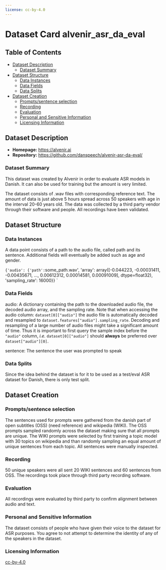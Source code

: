 ```yaml
---
license: cc-by-4.0
---
```


# Dataset Card alvenir_asr_da_eval
## Table of Contents
- [Dataset Description](#dataset-description)
  - [Dataset Summary](#dataset-summary)
- [Dataset Structure](#dataset-structure)
  - [Data Instances](#data-instances)
  - [Data Fields](#data-fields)
  - [Data Splits](#data-splits)
- [Dataset Creation](#dataset-creation)
  - [Prompts/sentence selection](#prompts/sentence-selection)
  - [Recording](#recording)
  - [Evaluation](#evaluation)
  - [Personal and Sensitive Information](#personal-and-sensitive-information)
  - [Licensing Information](#licensing-information)

## Dataset Description

- **Homepage:** https://alvenir.ai
- **Repository:** https://github.com/danspeech/alvenir-asr-da-eval/

### Dataset Summary

This dataset was created by Alvenir in order to evaluate ASR models in Danish. It can also be used for training but the amount is very limited.

The dataset consists of .wav files with corresponding reference text. The amount of data is just above 5 hours spread across 50 speakers with age in the interval 20-60 years old. The data was collected by a third party vendor through their software and people. All recordings have been validated.  

## Dataset Structure
### Data Instances

A data point consists of a path to the audio file, called path and its sentence. Additional fields will eventually be added such as age and gender.

`
{'audio': {'path': `some_path.wav', 'array': array([-0.044223, -0.00031411, -0.00435671, ...,  0.00612312, 0.00014581,  0.00091009], dtype=float32), 'sampling_rate': 16000}}
`

### Data Fields

audio: A dictionary containing the path to the downloaded audio file, the decoded audio array, and the sampling rate. Note that when accessing the audio column: `dataset[0]["audio"]` the audio file is automatically decoded and resampled to `dataset.features["audio"].sampling_rate`. Decoding and resampling of a large number of audio files might take a significant amount of time. Thus it is important to first query the sample index before the `"audio"` column, *i.e.* `dataset[0]["audio"]` should **always** be preferred over `dataset["audio"][0]`.

sentence: The sentence the user was prompted to speak

### Data Splits
Since the idea behind the dataset is for it to be used as a test/eval ASR dataset for Danish, there is only test split.

## Dataset Creation

### Prompts/sentence selection

The sentences used for prompts were gathered from the danish part of open subtitles (OSS) (need reference) and wikipedia (WIKI). The OSS prompts sampled randomly across the dataset making sure that all prompts are unique. The WIKI prompts were selected by first training a topic model with 30 topics on wikipedia and than randomly sampling an equal amount of unique sentences from each topic. All sentences were manually inspected.

### Recording 

50 unique speakers were all sent 20 WIKI sentences and 60 sentences from OSS. The recordings took place through third party recording software. 

### Evaluation

All recordings were evaluated by third party to confirm alignment between audio and text.

### Personal and Sensitive Information

The dataset consists of people who have given their voice to the dataset for ASR purposes. You agree to not attempt to determine the identity of any of the speakers in the  dataset.

### Licensing Information

[cc-by-4.0](https://creativecommons.org/licenses/by/4.0/)



